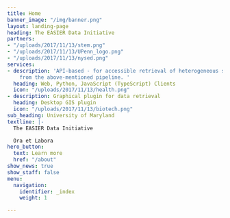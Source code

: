 ```yaml
---
title: Home
banner_image: "/img/banner.png"
layout: landing-page
heading: The EASIER Data Initiative
partners:
- "/uploads/2017/11/13/stem.png"
- "/uploads/2017/11/13/UPenn_logo.png"
- "/uploads/2017/11/13/nysed.png"
services:
- description: 'API-based - for accessible retrieval of heterogeneous spatial data
    from the above-mentioned pipeline. '
  heading: Web, Python, JavaScript (TypeScript) Clients
  icon: "/uploads/2017/11/13/health.png"
- description: Graphical plugin for data retrieval
  heading: Desktop GIS plugin
  icon: "/uploads/2017/11/13/biotech.png"
sub_heading: University of Maryland
textline: |-
  The EASIER Data Initiative

  Ora et Labora
hero_button:
  text: Learn more
  href: "/about"
show_news: true
show_staff: false
menu:
  navigation:
    identifier: _index
    weight: 1

---
```


